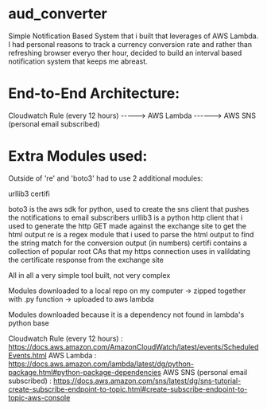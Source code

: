 # aud_converter 

Simple Notification Based System that i built that leverages of AWS Lambda. 
I had personal reasons to track a currency conversion rate and rather than refreshing browser everyo ther hour, decided to build an
interval based notification system that keeps me abreast. 

# End-to-End Architecture:

Cloudwatch Rule (every 12 hours) -----> AWS Lambda ------> AWS SNS (personal email subscribed) 

# Extra Modules used:

Outside of 're' and 'boto3' had to use 2 additional modules:

urllib3 
certifi

boto3 is the aws sdk for python, used to create the sns client that pushes the notifications to email subscribers
urllib3 is a python http client that i used to generate the http GET made against the exchange site to get the html output
re is a regex module that i used to parse the html output to find the string match for the conversion output (in numbers)
certifi contains a collection of popular root CAs that my https connection uses in valildating the certificate response 
from the exchange site 

All in all a very simple tool built, not very complex 

Modules downloaded to a local repo on my computer -> zipped together with .py function -> uploaded to aws lambda 

Modules downloaded because it is a dependency not found in lambda's python base


Cloudwatch Rule (every 12 hours) : https://docs.aws.amazon.com/AmazonCloudWatch/latest/events/ScheduledEvents.html
AWS Lambda : https://docs.aws.amazon.com/lambda/latest/dg/python-package.html#python-package-dependencies
AWS SNS (personal email subscribed) : https://docs.aws.amazon.com/sns/latest/dg/sns-tutorial-create-subscribe-endpoint-to-topic.html#create-subscribe-endpoint-to-topic-aws-console
